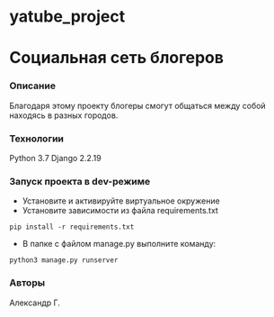 # yatube_project
# Социальная сеть блогеров
### Описание
Благодаря этому проекту блогеры смогут общаться между собой находясь в  разных городов.
### Технологии
Python 3.7
Django 2.2.19
### Запуск проекта в dev-режиме
- Установите и активируйте виртуальное окружение
- Установите зависимости из файла requirements.txt
```
pip install -r requirements.txt
``` 
- В папке с файлом manage.py выполните команду:
```
python3 manage.py runserver
```
### Авторы
Александр Г.
